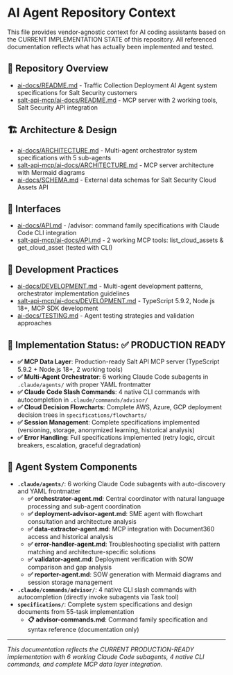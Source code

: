 # AI Agent Repository Context

This file provides vendor-agnostic context for AI coding assistants based on the CURRENT IMPLEMENTATION STATE of this repository. All referenced documentation reflects what has actually been implemented and tested.

## 🔧 Repository Overview
- [ai-docs/README.md](ai-docs/README.md) - Traffic Collection Deployment AI Agent system specifications for Salt Security customers
- [salt-api-mcp/ai-docs/README.md](salt-api-mcp/ai-docs/README.md) - MCP server with 2 working tools, Salt Security API integration

## 🏗️ Architecture & Design
- [ai-docs/ARCHITECTURE.md](ai-docs/ARCHITECTURE.md) - Multi-agent orchestrator system specifications with 5 sub-agents
- [salt-api-mcp/ai-docs/ARCHITECTURE.md](salt-api-mcp/ai-docs/ARCHITECTURE.md) - MCP server architecture with Mermaid diagrams
- [ai-docs/SCHEMA.md](ai-docs/SCHEMA.md) - External data schemas for Salt Security Cloud Assets API

## 🔌 Interfaces
- [ai-docs/API.md](ai-docs/API.md) - /advisor: command family specifications with Claude Code CLI integration
- [salt-api-mcp/ai-docs/API.md](salt-api-mcp/ai-docs/API.md) - 2 working MCP tools: list_cloud_assets & get_cloud_asset (tested with CLI)

## 🧪 Development Practices
- [ai-docs/DEVELOPMENT.md](ai-docs/DEVELOPMENT.md) - Multi-agent development patterns, orchestrator implementation guidelines
- [salt-api-mcp/ai-docs/DEVELOPMENT.md](salt-api-mcp/ai-docs/DEVELOPMENT.md) - TypeScript 5.9.2, Node.js 18+, MCP SDK development
- [ai-docs/TESTING.md](ai-docs/TESTING.md) - Agent testing strategies and validation approaches

## 🚀 Implementation Status: ✅ PRODUCTION READY
- **✅ MCP Data Layer**: Production-ready Salt API MCP server (TypeScript 5.9.2 + Node.js 18+, 2 working tools)
- **✅ Multi-Agent Orchestrator**: 6 working Claude Code subagents in `.claude/agents/` with proper YAML frontmatter
- **✅ Claude Code Slash Commands**: 4 native CLI commands with autocompletion in `.claude/commands/advisor/`
- **✅ Cloud Decision Flowcharts**: Complete AWS, Azure, GCP deployment decision trees in `specifications/flowcharts/`
- **✅ Session Management**: Complete specifications implemented (versioning, storage, anonymized learning, historical analysis)
- **✅ Error Handling**: Full specifications implemented (retry logic, circuit breakers, escalation, graceful degradation)

## 🎯 Agent System Components
- **`.claude/agents/`**: 6 working Claude Code subagents with auto-discovery and YAML frontmatter
  - **✅ orchestrator-agent.md**: Central coordinator with natural language processing and sub-agent coordination
  - **✅ deployment-advisor-agent.md**: SME agent with flowchart consultation and architecture analysis
  - **✅ data-extractor-agent.md**: MCP integration with Document360 access and historical analysis
  - **✅ error-handler-agent.md**: Troubleshooting specialist with pattern matching and architecture-specific solutions
  - **✅ validator-agent.md**: Deployment verification with SOW comparison and gap analysis
  - **✅ reporter-agent.md**: SOW generation with Mermaid diagrams and session storage management
- **`.claude/commands/advisor/`**: 4 native CLI slash commands with autocompletion (directly invoke subagents via Task tool)
- **`specifications/`**: Complete system specifications and design documents from 55-task implementation
  - **📋 advisor-commands.md**: Command family specification and syntax reference (documentation only)

---

*This documentation reflects the CURRENT PRODUCTION-READY implementation with 6 working Claude Code subagents, 4 native CLI commands, and complete MCP data layer integration.*